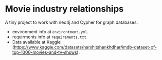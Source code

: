 # Movie industry relationships

A tiny project to work with neo4j and Cypher for graph databases.
* environment info at ``environtment.yml``.
* requirments info at ``requirements.txt``.
* Data available at Kaggle (https://www.kaggle.com/datasets/harshitshankhdhar/imdb-dataset-of-top-1000-movies-and-tv-shows).